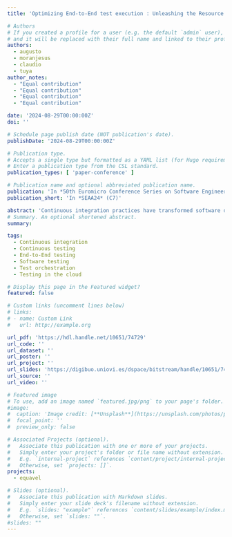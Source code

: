 ```yaml
---
title: 'Optimizing End-to-End test execution : Unleashing the Resource Dispatcher - WiP'

# Authors
# If you created a profile for a user (e.g. the default `admin` user), write the username (folder name) here
# and it will be replaced with their full name and linked to their profile.
authors:
  - augusto
  - moranjesus
  - claudio
  - tuya
author_notes:
  - "Equal contribution"
  - "Equal contribution"
  - "Equal contribution"
  - "Equal contribution"

date: '2024-08-29T00:00:00Z'
doi: ''

# Schedule page publish date (NOT publication's date).
publishDate: '2024-08-29T00:00:00Z'

# Publication type.
# Accepts a single type but formatted as a YAML list (for Hugo requirements).
# Enter a publication type from the CSL standard.
publication_types: [ 'paper-conference' ]

# Publication name and optional abbreviated publication name.
publication: 'In *50th Euromicro Conference Series on Software Engineering and Advanced Applications (SEAA) 2024, Paris, France *'
publication_short: 'In *SEAA24* (C7)'

abstract: 'Continuous integration practices have transformed software development, but ex-ecuting test suites of modern software developments addresses new challenges due to its complexity and its huge number of test cases. Certain test levels, like End-to-end testing, are even more challenging due to long execution times and re-source-intensive requirements, moreover when we have many End-to-end test suites. Those E2E test suites are executed sequentially and in parallel over the same infrastructure and can be executed several times (e.g., due to some tester consecutive contributions, or version changes performed by automation engines). In previous works, we presented a framework that optimizes E2E test execution by characterizing Resources and grouping/scheduling test cases, based on their compatible usage. However, the approach only optimizes a single test suite exe-cution and neglects other executions or test suites that can share Resources and lead to savings in terms of time and number of Resource redeployments. In this work, we present a new Resource allocation strategy, materialized through a Re-source Dispatcher entity. The Resource Dispatcher centralizes the Resource man-agement and allocates the test Resources to the different test suites executed in the continuous integration system, according to their compatible usage. Our approach seeks efficient Resource sharing among test cases, test suites, and suite execu-tions, reducing the need for Resource redeployments and improving the execution time. We have conducted a proof of concept, based on real-world continuous in-tegration data, that shows savings in both Resource redeployments and execution time.'
# Summary. An optional shortened abstract.
summary:

tags:
  - Continuous integration
  - Continuous testing
  - End-to-End testing
  - Software testing
  - Test orchestration
  - Testing in the cloud

# Display this page in the Featured widget?
featured: false

# Custom links (uncomment lines below)
# links:
# - name: Custom Link
#   url: http://example.org

url_pdf: 'https://hdl.handle.net/10651/74729'
url_code: ''
url_dataset: ''
url_poster: ''
url_project: ''
url_slides: 'https://digibuo.uniovi.es/dspace/bitstream/handle/10651/74729/2024_08_SSEA_Presentation_RUO.pdf?sequence=4&isAllowed=y'
url_source: ''
url_video: ''

# Featured image
# To use, add an image named `featured.jpg/png` to your page's folder.
#image:
#  caption: 'Image credit: [**Unsplash**](https://unsplash.com/photos/pLCdAaMFLTE)'
#  focal_point: ''
#  preview_only: false

# Associated Projects (optional).
#   Associate this publication with one or more of your projects.
#   Simply enter your project's folder or file name without extension.
#   E.g. `internal-project` references `content/project/internal-project/index.md`.
#   Otherwise, set `projects: []`.
projects:
  - equavel

# Slides (optional).
#   Associate this publication with Markdown slides.
#   Simply enter your slide deck's filename without extension.
#   E.g. `slides: "example"` references `content/slides/example/index.md`.
#   Otherwise, set `slides: ""`.
#slides: ""
---
```



